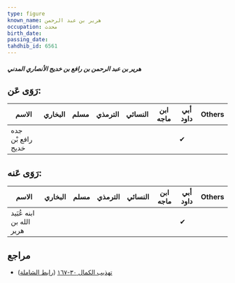```yaml
---
type: figure
known_name: هرير بن عبد الرحمن
occupation: محدث
birth_date:
passing_date:
tahdhib_id: 6561
---
```

##### هرير بن عبد الرحمن بن رافع بن خديج الأنصاري المدني

## رَوَى عَن:
| الاسم             | البخاري | مسلم | الترمذي | النسائي | ابن ماجه | أبي داود | Others |
| ----------------- | ------- | ---- | ------- | ------- | -------- | -------- | ------ |
| جده رافع بْن خديج |         |      |         |         |          | ✔        |        |
## رَوَى عَنه:
| الاسم                    | البخاري | مسلم | الترمذي | النسائي | ابن ماجه | أبي داود | Others |
| ------------------------ | ------- | ---- | ------- | ------- | -------- | -------- | ------ |
| ابنه عُبَيد الله بن هرير |         |      |         |         |          | ✔        |        |
## مراجع
- [تهذيب الكمال ٣٠-١٦٧](obsidian://open?vault=Tahdhib-al-Kamal&file=Figures/٦٥٦١-هرير%20بن%20عبد%20الرحمن%20بن%20رافع%20بن%20خديج%20الأنصاري%20المدني) ([رابط الشاملة](https://shamela.ws/book/3722/16233))